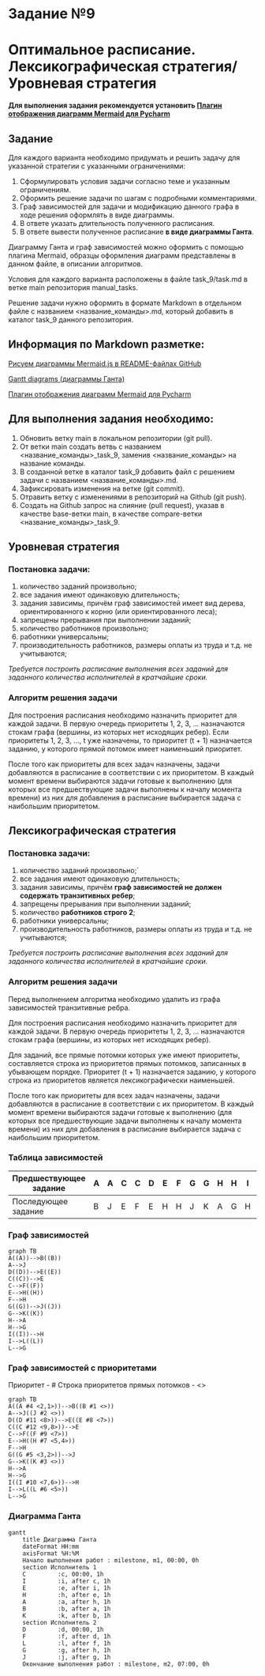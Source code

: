 # Задание №9
# Оптимальное расписание. Лексикографическая стратегия/Уровневая стратегия

**Для выполнения задания рекомендуется установить [Плагин отображения диаграмм Mermaid для Pycharm](https://plugins.jetbrains.com/plugin/20146-mermaid)**

## Задание
Для каждого варианта необходимо придумать и решить задачу для указанной стратегии с указанными ограничениями: 
1. Сформулировать условия задачи согласно теме и указанным ограничениям.
2. Оформить решение задачи по шагам с подробными комментариями.
3. Граф зависимостей для задачи и модификацию данного графа в ходе решения оформлять в виде диаграммы.
4. В ответе указать длительность полученного расписания.
5. В ответе вывести полученное расписание **в виде диаграммы Ганта**.
 
Диаграмму Ганта и граф зависимостей можно оформить с помощью плагина Mermaid, образцы оформления диаграмм представлены в данном файле, в описании алгоритмов.

Условия для каждого варианта расположены в файле task_9/task.md в ветке main репозитория manual_tasks. 

Решение задачи нужно оформить в формате Markdown в отдельном файле с названием <название_команды>.md, который добавить в каталог task_9 данного репозитория.

## Информация по Markdown разметке:
[Рисуем диаграммы Mermaid.js в README-файлах GitHub](https://habr.com/ru/articles/652867/)

[Gantt diagrams (диаграммы Ганта)](https://yo.yonote.ru/share/manuals/doc/gantt-diagrams-diagrammy-ganta-L9O9hWeYiK)

[Плагин отображения диаграмм Mermaid для Pycharm](https://plugins.jetbrains.com/plugin/20146-mermaid)

## Для выполнения задания необходимо:
1. Обновить ветку main в локальном репозитории (git pull).
2. От ветки main создать ветвь с названием <название_команды>_task_9, заменив <название_команды> на название команды.
3. В созданной ветке в каталог task_9 добавить файл с решением задачи с названием <название_команды>.md.
4. Зафиксировать изменения на ветке (git commit).
5. Отравить ветку с изменениями в репозиторий на Github (git push).
6. Создать на Github запрос на слияние (pull request), указав в качестве base-ветки main, в качестве compare-ветки <название_команды>_task_9.

## Уровневая стратегия
### Постановка задачи:
1. количество заданий произвольно;
2. все задания имеют одинаковую длительность;
3. задания зависимы, причём граф зависимостей имеет вид дерева, 
ориентированного к корню (или ориентированного леса);
4. запрещены прерывания при выполнении заданий;
5. количество работников произвольно;
6. работники универсальны;
7. производительность работников, размеры оплаты из труда и т.д. не учитываются;

*Требуется построить расписание выполнения всех заданий для заданного 
количества исполнителей в кратчайшие сроки.*
### Алгоритм решения задачи
Для построения расписания необходимо назначить приоритет для каждой задачи. В первую очередь приоритеты 1, 2, 3, ... назначаются стокам графа (вершины, из которых нет исходящих ребер). Если приоритеты 1, 2, 3, ..., t уже назначены, то приоритет (t + 1) назначается заданию, у которого прямой потомок имеет наименьший приоритет.

После того как приоритеты для всех задач назначены, задачи добавляются в расписание в соответствии с их приоритетом. В каждый момент времени выбираются задачи готовые к выполнению (для которых все предшествующие задачи выполнены к началу момента времени) из них для добавления в расписание выбирается задача с наибольшим приоритетом.

## Лексикографическая стратегия
### Постановка задачи:
1. количество заданий произвольно;`
2. все задания имеют одинаковую длительность;
3. задания зависимы, причём **граф зависимостей не должен содержать транзитивных ребер**;
4. запрещены прерывания при выполнении заданий;
5. количество **работников строго 2**;
6. работники универсальны;
7. производительность работников, размеры оплаты из труда и т.д. не учитываются;

*Требуется построить расписание выполнения всех заданий для заданного 
количества исполнителей в кратчайшие сроки.*
### Алгоритм решения задачи
Перед выполнением алгоритма необходимо удалить из графа зависимостей транзитивные ребра.

Для построения расписания необходимо назначить приоритет для каждой задачи. В первую очередь приоритеты 1, 2, 3, ... назначаются стокам графа (вершины, из которых нет исходящих ребер). 

Для заданий, все прямые потомки которых уже имеют приоритеты, составляется строка из приоритетов прямых потомков, записанных в убывающем порядке. Приоритет (t + 1) назначается заданию, у которого строка из приоритетов является лексикографически наименьшей.

После того как приоритеты для всех задач назначены, задачи добавляются в расписание в соответствии с их приоритетом. В каждый момент времени выбираются задачи готовые к выполнению (для которых все предшествующие задачи выполнены к началу момента времени) из них для добавления в расписание выбирается задача с наибольшим приоритетом.
### Таблица зависимостей

| Предшествующее задание | A | A | C | C | D | E | F | G | G | H | H | I | I | L |
|------------------------|---|---|---|---|---|---|---|---|---|---|---|---|---|---|
| Последующее задание    | B | J | E | F | E | H | H | J | K | A | G | H | L | G |

### Граф зависимостей
```mermaid
graph TB
A((A))-->B((B))
A-->J
D((D))-->E((E))
C((C))-->E
C-->F((F))
E-->H((H))
F-->H
G((G))-->J((J))
G-->K((K))
H-->A
H-->G
I((I))-->H
I-->L((L))
L-->G
```


### Граф зависимостей с приоритетами
Приоритет - #
Строка приоритетов прямых потомков - <>
```mermaid
graph TB
A((A #4 <2,1>))-->B((B #1 <>))
A-->J((J #2 <>))
D((D #11 <8>))-->E((E #8 <7>))
C((C #12 <9,8>))-->E
C-->F((F #9 <7>))
E-->H((H #7 <5,4>))
F-->H
G((G #5 <3,2>))-->J
G-->K((K #3 <>))
H-->A
H-->G
I((I #10 <7,6>))-->H
I-->L((L #6 <5>))
L-->G
```
### Диаграмма Ганта
```mermaid
gantt
    title Диаграмма Ганта
    dateFormat HH:mm    
    axisFormat %H:%M
    Начало выполнения работ : milestone, m1, 00:00, 0h
    section Исполнитель 1
    C         :c, 00:00, 1h
    I         :i, after c, 1h    
    E         :e, after i, 1h    
    H         :h, after e, 1h
    A         :a, after h, 1h
    B         :b, after a, 1h
    K         :k, after b, 1h
    section Исполнитель 2
    D         :d, 00:00, 1h
    F         :f, after d, 1h
    L         :l, after f, 1h
    G         :g, after h, 1h
    J         :j, after g, 1h
    Окончание выполнения работ : milestone, m2, 07:00, 0h
```
